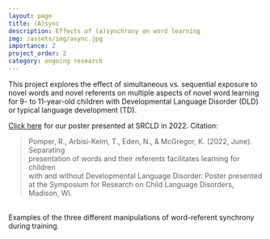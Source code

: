 ```yaml
---
layout: page
title: (A)sync
description: Effects of (a)synchrony on word learning
img: /assets/img/async.jpg
importance: 2
project_order: 2
category: ongoing research
---
```


This project explores the effect of simultaneous vs. sequential exposure to novel words and novel referents on multiple aspects of novel word learning for 9- to 11-year-old children with Developmental Language Disorder (DLD) or typical language development (TD).

<a href="https://rpomper.github.io/assets/pdf/Async_Poster.pdf">Click here</a> for our poster presented at SRCLD in 2022. Citation:
> Pomper, R., Arbisi-Kelm, T., Eden, N., & McGregor, K. (2022, June). Separating <br>
presentation of words and their referents facilitates learning for children <br>
with and without Developmental Language Disorder. Poster presented <br>
at the Symposium for Research on Child Language Disorders, Madison, WI.


<div class="projects">
  <div class="contact-icons">
    <a href="https://osf.io/pzew4" title="OSF"><i class="ai ai-osf"></i></a>
    <a href="https://github.com/rpomper/PreFam" title="GitHub"><i class="fab fa-github"></i></a>
    </div>
<br>

<div class="row">
    <div class="col-sm mt-3 mt-md-0">
        <img class="img-fluid rounded z-depth-1" src="{{ '/assets/img/async_conditions.jpg' | relative_url }}" alt="" title="examples conditions"/>
    </div>
</div>
<div class="caption">
    Examples of the three different manipulations of word-referent synchrony during training.
</div>
